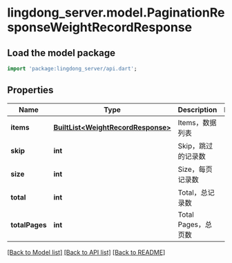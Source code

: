 # lingdong_server.model.PaginationResponseWeightRecordResponse

## Load the model package
```dart
import 'package:lingdong_server/api.dart';
```

## Properties
Name | Type | Description | Notes
------------ | ------------- | ------------- | -------------
**items** | [**BuiltList&lt;WeightRecordResponse&gt;**](WeightRecordResponse.md) | Items，数据列表 | 
**skip** | **int** | Skip，跳过的记录数 | 
**size** | **int** | Size，每页记录数 | 
**total** | **int** | Total，总记录数 | 
**totalPages** | **int** | Total Pages，总页数 | 

[[Back to Model list]](../README.md#documentation-for-models) [[Back to API list]](../README.md#documentation-for-api-endpoints) [[Back to README]](../README.md)


